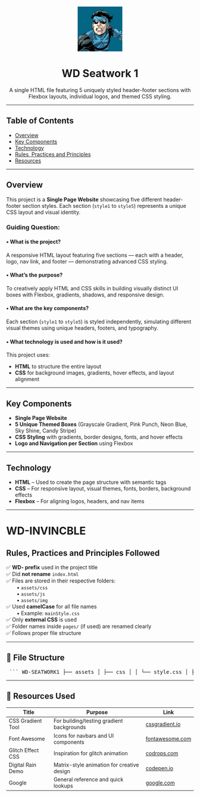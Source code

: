 <p align="center">
  <img src="assets/img/logo1.1.jpg" alt="Invincible Logo" width="120"/>
</p>

<h1 align="center">WD Seatwork 1</h1>

<p align="center">
  A single HTML file featuring 5 uniquely styled header-footer sections with Flexbox layouts, individual logos, and themed CSS styling.
</p>

---

## Table of Contents

- [Overview](#overview)
- [Key Components](#key-components)
- [Technology](#technology)
- [Rules, Practices and Principles](#rules-practices-and-principles)
- [Resources](#resources)

---

## Overview

This project is a **Single Page Website** showcasing five different header-footer section styles. Each section (`style1` to `style5`) represents a unique CSS layout and visual identity.

### Guiding Question:

#### • What is the project?
A responsive HTML layout featuring five sections — each with a header, logo, nav link, and footer — demonstrating advanced CSS styling.

#### • What’s the purpose?
To creatively apply HTML and CSS skills in building visually distinct UI boxes with Flexbox, gradients, shadows, and responsive design.

#### • What are the key components?
Each section (`style1` to `style5`) is styled independently, simulating different visual themes using unique headers, footers, and typography.

#### • What technology is used and how is it used?
This project uses:

- **HTML** to structure the entire layout
- **CSS** for background images, gradients, hover effects, and layout alignment

---

## Key Components

- **Single Page Website**
- **5 Unique Themed Boxes** (Grayscale Gradient, Pink Punch, Neon Blue, Sky Shine, Candy Stripe)
- **CSS Styling** with gradients, border designs, fonts, and hover effects
- **Logo and Navigation per Section** using Flexbox

---

## Technology

- **HTML** – Used to create the page structure with semantic tags
- **CSS** – For responsive layout, visual themes, fonts, borders, background effects
- **Flexbox** – For aligning logos, headers, and nav items

---

# WD-INVINCBLE

## Rules, Practices and Principles Followed

✅ **WD- prefix** used in the project title  
✅ Did **not rename** `index.html`  
✅ Files are stored in their respective folders:  
  • `assets/css`  
  • `assets/js`  
  • `assets/img`  
✅ Used **camelCase** for all file names  
  • Example: `mainStyle.css`  
✅ Only **external CSS** is used  
✅ Folder names inside `pages/` (if used) are renamed clearly  
✅ Follows proper file structure

---

## 📁 File Structure
<pre> ``` WD-SEATWORK1 ├── assets │ ├── css │ │ └── style.css │ ├── img │ │ └── logoreadme.png │ └── js │ └── script.js ├── pages │ └── examplePage │ ├── assets │ │ ├── css │ │ │ └── style.css │ │ ├── img │ │ │ └── exampleImage.webp │ │ └── js │ │ └── script.js │ └── index.html ├── index.html └── readme.md ``` </pre>
---

## 🔗 Resources Used

| Title             | Purpose                                        | Link                                       |
|------------------|------------------------------------------------|--------------------------------------------|
| CSS Gradient Tool | For building/testing gradient backgrounds      | [cssgradient.io](https://cssgradient.io)   |
| Font Awesome      | Icons for navbars and UI components            | [fontawesome.com](https://fontawesome.com) |
| Glitch Effect CSS | Inspiration for glitch animation               | [codrops.com](https://tympanus.net/codrops)|
| Digital Rain Demo | Matrix-style animation for creative design     | [codepen.io](https://codepen.io)           |
| Google            | General reference and quick lookups            | [google.com](https://www.google.com)       |

